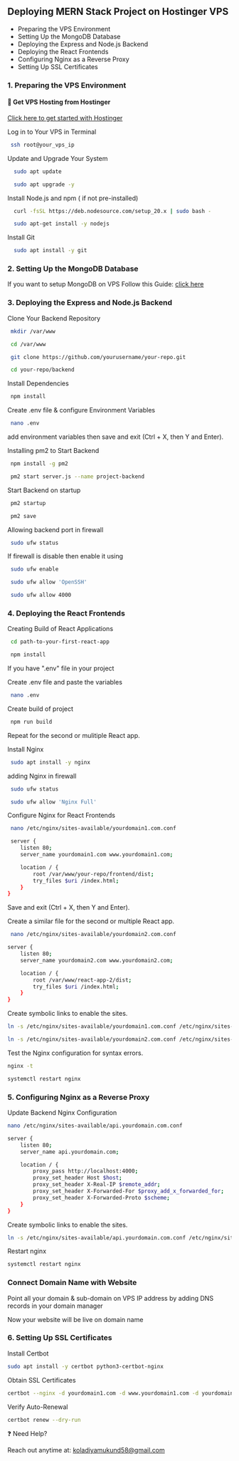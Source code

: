 
## Deploying MERN Stack Project on Hostinger VPS




- Preparing the VPS Environment
- Setting Up the MongoDB Database
- Deploying the Express and Node.js Backend
- Deploying the React Frontends
- Configuring Nginx as a Reverse Proxy
- Setting Up SSL Certificates
### 1. Preparing the VPS Environment

#### 🚀 Get VPS Hosting from Hostinger  
[Click here to get started with Hostinger](https://hostinger.com?REFERRALCODE=EUKKOLADIKDM)

Log in to Your VPS in Terminal 

```bash
 ssh root@your_vps_ip
```

Update and Upgrade Your System

```bash
  sudo apt update
```
```bash
  sudo apt upgrade -y
```

Install Node.js and npm ( if not pre-installed)

```bash
  curl -fsSL https://deb.nodesource.com/setup_20.x | sudo bash -
```
```bash
  sudo apt-get install -y nodejs
```
Install Git 
```bash
  sudo apt install -y git
```


###  2. Setting Up the MongoDB Database

If you want to setup MongoDB on VPS Follow this Guide: [click here](https://github.com/GreatStackDev/notes/blob/main/MongoDB_Setup_on_VPS.md)

### 3. Deploying the Express and Node.js Backend

Clone Your Backend Repository

```bash
 mkdir /var/www
```

```bash
 cd /var/www
```
```bash
 git clone https://github.com/yourusername/your-repo.git
```
```bash
 cd your-repo/backend
```

Install Dependencies

```bash
 npm install
```
Create .env file & configure Environment Variables

```bash
 nano .env
```

add environment variables then save and exit (Ctrl + X, then Y and Enter).


Installing pm2 to Start Backend

```bash
 npm install -g pm2
```
```bash
 pm2 start server.js --name project-backend
```
Start Backend on startup
```bash
 pm2 startup
```
```bash
 pm2 save
```
Allowing backend port in firewall 

```bash
 sudo ufw status
```
If firewall is disable then enable it using 
```bash
 sudo ufw enable
```
```bash
 sudo ufw allow 'OpenSSH'
```
```bash
 sudo ufw allow 4000
```

### 4. Deploying the React Frontends

Creating Build of React Applications
```bash
 cd path-to-your-first-react-app
```
```bash
 npm install
```
If you have ".env" file in your project

Create .env file and paste the variables
```bash
 nano .env
```
Create build of project
```bash
 npm run build
```

Repeat for the second or mulitiple React app.

Install Nginx

```bash
 sudo apt install -y nginx
```

adding Nginx in firewall

```bash
 sudo ufw status
```
```bash
 sudo ufw allow 'Nginx Full'
```


Configure Nginx for React Frontends


```bash
 nano /etc/nginx/sites-available/yourdomain1.com.conf
```

```bash
 server {
    listen 80;
    server_name yourdomain1.com www.yourdomain1.com;

    location / {
        root /var/www/your-repo/frontend/dist;
        try_files $uri /index.html;
    }
}
```
Save and exit (Ctrl + X, then Y and Enter).

Create a similar file for the second or multiple React app.

```bash
 nano /etc/nginx/sites-available/yourdomain2.com.conf
```

```bash
server {
    listen 80;
    server_name yourdomain2.com www.yourdomain2.com;

    location / {
        root /var/www/react-app-2/dist;
        try_files $uri /index.html;
    }
}
```

Create symbolic links to enable the sites.

```bash
ln -s /etc/nginx/sites-available/yourdomain1.com.conf /etc/nginx/sites-enabled/
```

```bash
ln -s /etc/nginx/sites-available/yourdomain2.com.conf /etc/nginx/sites-enabled/
```

Test the Nginx configuration for syntax errors.

```bash
nginx -t
```

```bash
systemctl restart nginx
```

### 5. Configuring Nginx as a Reverse Proxy

Update Backend Nginx Configuration

```bash
nano /etc/nginx/sites-available/api.yourdomain.com.conf
```
```bash
server {
    listen 80;
    server_name api.yourdomain.com;

    location / {
        proxy_pass http://localhost:4000;
        proxy_set_header Host $host;
        proxy_set_header X-Real-IP $remote_addr;
        proxy_set_header X-Forwarded-For $proxy_add_x_forwarded_for;
        proxy_set_header X-Forwarded-Proto $scheme;
    }
}
```

Create symbolic links to enable the sites.

```bash
ln -s /etc/nginx/sites-available/api.yourdomain.com.conf /etc/nginx/sites-enabled/
```

Restart nginx

```bash
systemctl restart nginx
```

### Connect Domain Name with Website

Point all your domain & sub-domain on VPS IP address by adding DNS records in your domain manager 

Now your website will be live on domain name

### 6. Setting Up SSL Certificates 

Install Certbot

```bash
sudo apt install -y certbot python3-certbot-nginx
```

Obtain SSL Certificates

```bash
certbot --nginx -d yourdomain1.com -d www.yourdomain1.com -d yourdomain2.com -d api.yourdomain.com
```

Verify Auto-Renewal

```bash
certbot renew --dry-run
```

❓ Need Help?

Reach out anytime at: koladiyamukund58@gmail.com
